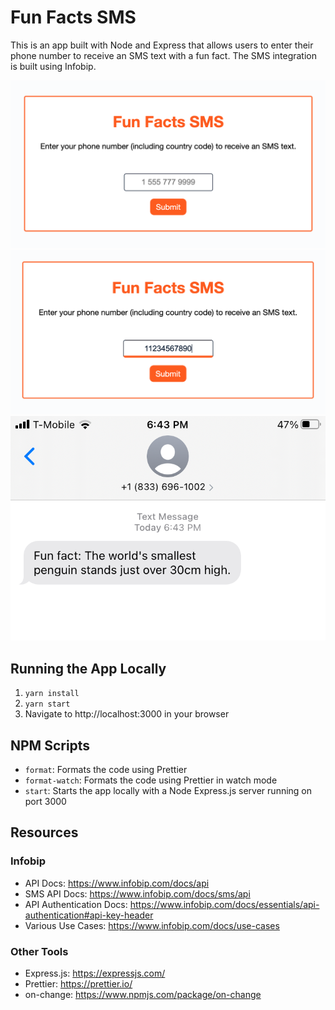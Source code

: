 # Fun Facts SMS

This is an app built with Node and Express that allows users to enter their phone number to receive an SMS text with a fun fact. The SMS integration is built using Infobip.

![Step 1](./demo-screenshots/FunFactsSMS1.png)
![Step 2](./demo-screenshots/FunFactsSMS2.png)
![Step 3](./demo-screenshots/FunFactsSMS3.png)

## Running the App Locally

1. `yarn install`
2. `yarn start`
3. Navigate to http://localhost:3000 in your browser

## NPM Scripts

- `format`: Formats the code using Prettier
- `format-watch`: Formats the code using Prettier in watch mode
- `start`: Starts the app locally with a Node Express.js server running on port 3000

## Resources

### Infobip

- API Docs: https://www.infobip.com/docs/api
- SMS API Docs: https://www.infobip.com/docs/sms/api
- API Authentication Docs: https://www.infobip.com/docs/essentials/api-authentication#api-key-header
- Various Use Cases: https://www.infobip.com/docs/use-cases

### Other Tools

- Express.js: https://expressjs.com/
- Prettier: https://prettier.io/
- on-change: https://www.npmjs.com/package/on-change
